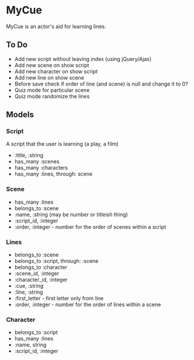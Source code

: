 # MyCue

MyCue is an actor's aid for learning lines.

## To Do
* Add new script without leaving index (using jQuery/Ajax)
* Add new scene on show script
* Add new character on show script
* Add new line on show scene
* Before save check if order of line (and scene) is null and change it to 0?
* Quiz mode for particular scene
* Quiz mode randomize the lines

## Models

### Script
A script that the user is learning (a play, a film)
* :title, :string
* has_many :scenes
* has_many :characters
* has_many :lines, through: scene

### Scene
* has_many :lines
* belongs_to :scene
* :name, :string (may be number or titleish thing)
* :script_id, :integer
* :order, :integer - number for the order of scenes within a script

### Lines
* belongs_to :scene
* belongs_to :script, through: :scene
* belongs_to :character
* :scene_id, :integer
* :character_id, :integer
* :cue, :string
* :line, :string
* :first_letter - first letter only from line 
* :order, :integer - number for the order of lines within a scene

### Character
* belongs_to :script
* has_many :lines
* :name, string
* :script_id, :integer